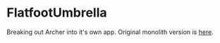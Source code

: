 # FlatfootUmbrella

Breaking out Archer into it's own app. Original monolith version is [here](https://github.com/davelively14/flatfoot).
